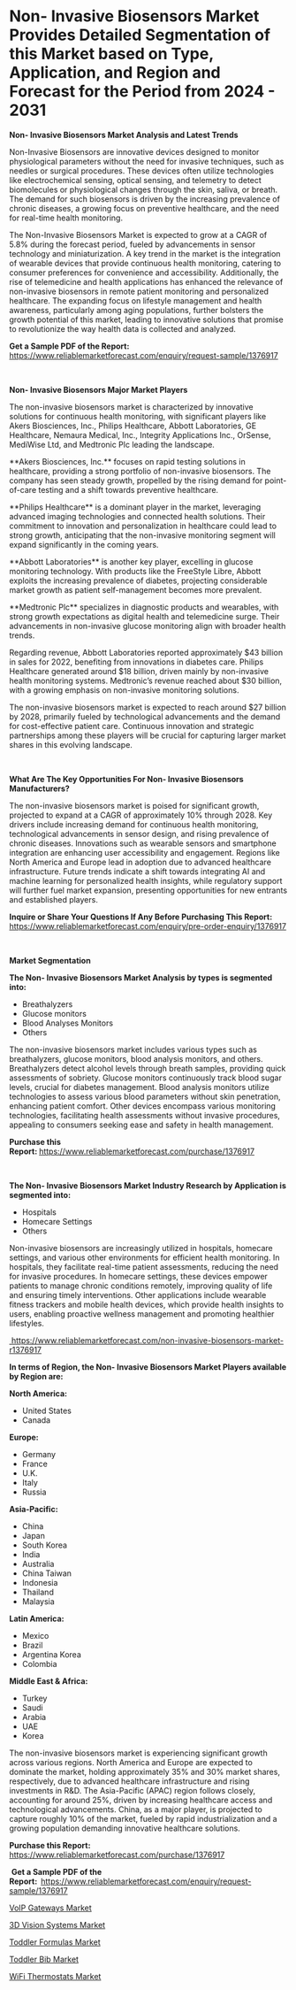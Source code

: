 <p><h1>Non- Invasive Biosensors Market Provides Detailed Segmentation of this Market based on Type, Application, and Region and Forecast for the Period from 2024 - 2031</h1></p><p><strong>Non- Invasive Biosensors Market Analysis and Latest Trends</strong></p>
<p><p>Non-Invasive Biosensors are innovative devices designed to monitor physiological parameters without the need for invasive techniques, such as needles or surgical procedures. These devices often utilize technologies like electrochemical sensing, optical sensing, and telemetry to detect biomolecules or physiological changes through the skin, saliva, or breath. The demand for such biosensors is driven by the increasing prevalence of chronic diseases, a growing focus on preventive healthcare, and the need for real-time health monitoring.</p><p>The Non-Invasive Biosensors Market is expected to grow at a CAGR of 5.8% during the forecast period, fueled by advancements in sensor technology and miniaturization. A key trend in the market is the integration of wearable devices that provide continuous health monitoring, catering to consumer preferences for convenience and accessibility. Additionally, the rise of telemedicine and health applications has enhanced the relevance of non-invasive biosensors in remote patient monitoring and personalized healthcare. The expanding focus on lifestyle management and health awareness, particularly among aging populations, further bolsters the growth potential of this market, leading to innovative solutions that promise to revolutionize the way health data is collected and analyzed.</p></p>
<p><strong>Get a Sample PDF of the Report:&nbsp;</strong> <a href="https://www.reliablemarketforecast.com/enquiry/request-sample/1376917?utm_campaign=1124&utm_medium=2&utm_source=Github&utm_content=ia&utm_term=23102024&utm_id=non-invasive-biosensors">https://www.reliablemarketforecast.com/enquiry/request-sample/1376917</a></p>
<p>&nbsp;</p>
<p><strong>Non- Invasive Biosensors Major Market Players</strong></p>
<p><p>The non-invasive biosensors market is characterized by innovative solutions for continuous health monitoring, with significant players like Akers Biosciences, Inc., Philips Healthcare, Abbott Laboratories, GE Healthcare, Nemaura Medical, Inc., Integrity Applications Inc., OrSense, MediWise Ltd, and Medtronic Plc leading the landscape.</p><p>**Akers Biosciences, Inc.** focuses on rapid testing solutions in healthcare, providing a strong portfolio of non-invasive biosensors. The company has seen steady growth, propelled by the rising demand for point-of-care testing and a shift towards preventive healthcare.</p><p>**Philips Healthcare** is a dominant player in the market, leveraging advanced imaging technologies and connected health solutions. Their commitment to innovation and personalization in healthcare could lead to strong growth, anticipating that the non-invasive monitoring segment will expand significantly in the coming years.</p><p>**Abbott Laboratories** is another key player, excelling in glucose monitoring technology. With products like the FreeStyle Libre, Abbott exploits the increasing prevalence of diabetes, projecting considerable market growth as patient self-management becomes more prevalent.</p><p>**Medtronic Plc** specializes in diagnostic products and wearables, with strong growth expectations as digital health and telemedicine surge. Their advancements in non-invasive glucose monitoring align with broader health trends.</p><p>Regarding revenue, Abbott Laboratories reported approximately $43 billion in sales for 2022, benefiting from innovations in diabetes care. Philips Healthcare generated around $18 billion, driven mainly by non-invasive health monitoring systems. Medtronic’s revenue reached about $30 billion, with a growing emphasis on non-invasive monitoring solutions.</p><p>The non-invasive biosensors market is expected to reach around $27 billion by 2028, primarily fueled by technological advancements and the demand for cost-effective patient care. Continuous innovation and strategic partnerships among these players will be crucial for capturing larger market shares in this evolving landscape.</p></p>
<p>&nbsp;</p>
<p><strong>What Are The Key Opportunities For Non- Invasive Biosensors Manufacturers?</strong></p>
<p><p>The non-invasive biosensors market is poised for significant growth, projected to expand at a CAGR of approximately 10% through 2028. Key drivers include increasing demand for continuous health monitoring, technological advancements in sensor design, and rising prevalence of chronic diseases. Innovations such as wearable sensors and smartphone integration are enhancing user accessibility and engagement. Regions like North America and Europe lead in adoption due to advanced healthcare infrastructure. Future trends indicate a shift towards integrating AI and machine learning for personalized health insights, while regulatory support will further fuel market expansion, presenting opportunities for new entrants and established players.</p></p>
<p><strong>Inquire or Share Your Questions If Any Before Purchasing This Report:</strong> <a href="https://www.reliablemarketforecast.com/enquiry/pre-order-enquiry/1376917?utm_campaign=1124&utm_medium=2&utm_source=Github&utm_content=ia&utm_term=23102024&utm_id=non-invasive-biosensors">https://www.reliablemarketforecast.com/enquiry/pre-order-enquiry/1376917</a></p>
<p>&nbsp;</p>
<p><strong>Market Segmentation</strong></p>
<p><strong>The Non- Invasive Biosensors Market Analysis by types is segmented into:</strong></p>
<p><ul><li>Breathalyzers</li><li>Glucose monitors</li><li>Blood Analyses Monitors</li><li>Others</li></ul></p>
<p><p>The non-invasive biosensors market includes various types such as breathalyzers, glucose monitors, blood analysis monitors, and others. Breathalyzers detect alcohol levels through breath samples, providing quick assessments of sobriety. Glucose monitors continuously track blood sugar levels, crucial for diabetes management. Blood analysis monitors utilize technologies to assess various blood parameters without skin penetration, enhancing patient comfort. Other devices encompass various monitoring technologies, facilitating health assessments without invasive procedures, appealing to consumers seeking ease and safety in health management.</p></p>
<p><strong>Purchase this Report:&nbsp;</strong><a href="https://www.reliablemarketforecast.com/purchase/1376917?utm_campaign=1124&utm_medium=2&utm_source=Github&utm_content=ia&utm_term=23102024&utm_id=non-invasive-biosensors">https://www.reliablemarketforecast.com/purchase/1376917</a></p>
<p>&nbsp;</p>
<p><strong>The Non- Invasive Biosensors Market Industry Research by Application is segmented into:</strong></p>
<p><ul><li>Hospitals</li><li>Homecare Settings</li><li>Others</li></ul></p>
<p><p>Non-invasive biosensors are increasingly utilized in hospitals, homecare settings, and various other environments for efficient health monitoring. In hospitals, they facilitate real-time patient assessments, reducing the need for invasive procedures. In homecare settings, these devices empower patients to manage chronic conditions remotely, improving quality of life and ensuring timely interventions. Other applications include wearable fitness trackers and mobile health devices, which provide health insights to users, enabling proactive wellness management and promoting healthier lifestyles.</p></p>
<p><a href="https://www.reliablemarketforecast.com/non-invasive-biosensors-market-r1376917?utm_campaign=1124&utm_medium=2&utm_source=Github&utm_content=ia&utm_term=23102024&utm_id=non-invasive-biosensors">&nbsp;https://www.reliablemarketforecast.com/non-invasive-biosensors-market-r1376917</a></p>
<p><strong>In terms of Region, the Non- Invasive Biosensors Market Players available by Region are:</strong></p>
<p>
    <p> <strong> North America: </strong>
        <ul>
            <li>United States</li>
            <li>Canada</li>
        </ul>
        </p> 
    <p> <strong> Europe: </strong>
        <ul>
            <li>Germany</li>
            <li>France</li>
            <li>U.K.</li>
            <li>Italy</li>
            <li>Russia</li>
        </ul>
        </p> 
    <p> <strong> Asia-Pacific: </strong>
        <ul>
            <li>China</li>
            <li>Japan</li>
            <li>South Korea</li>
            <li>India</li>
            <li>Australia</li>
            <li>China Taiwan</li>
            <li>Indonesia</li>
            <li>Thailand</li>
            <li>Malaysia</li>
        </ul>
        </p> 
    <p> <strong> Latin America: </strong>
        <ul>
            <li>Mexico</li>
            <li>Brazil</li>
            <li>Argentina Korea</li>
            <li>Colombia</li>
        </ul>
        </p> 
    <p> <strong> Middle East & Africa: </strong>
        <ul>
            <li>Turkey</li>
            <li>Saudi</li>
            <li>Arabia</li>
            <li>UAE</li>
            <li>Korea</li>
        </ul>
    </p>
    </p>
<p><p>The non-invasive biosensors market is experiencing significant growth across various regions. North America and Europe are expected to dominate the market, holding approximately 35% and 30% market shares, respectively, due to advanced healthcare infrastructure and rising investments in R&D. The Asia-Pacific (APAC) region follows closely, accounting for around 25%, driven by increasing healthcare access and technological advancements. China, as a major player, is projected to capture roughly 10% of the market, fueled by rapid industrialization and a growing population demanding innovative healthcare solutions.</p></p>
<p><strong>Purchase this Report: </strong><a href="https://www.reliablemarketforecast.com/purchase/1376917?utm_campaign=1124&utm_medium=2&utm_source=Github&utm_content=ia&utm_term=23102024&utm_id=non-invasive-biosensors">https://www.reliablemarketforecast.com/purchase/1376917</a></p>
<p>&nbsp;<strong>Get a Sample PDF of the Report:&nbsp;&nbsp;</strong><a href="https://www.reliablemarketforecast.com/enquiry/request-sample/1376917?utm_campaign=1124&utm_medium=2&utm_source=Github&utm_content=ia&utm_term=23102024&utm_id=non-invasive-biosensors">https://www.reliablemarketforecast.com/enquiry/request-sample/1376917</a></p>
<p><strong></strong></p>
<p><p><a href="https://www.linkedin.com/pulse/voip-gateways-market-evolution-key-trends-regional-dynamics-qfn9f?utm_campaign=1124&utm_medium=2&utm_source=Github&utm_content=ia&utm_term=23102024&utm_id=non-invasive-biosensors">VoIP Gateways Market</a></p><p><a href="https://www.linkedin.com/pulse/sustainability-trends-3d-vision-systems-industry-market-ksqef?utm_campaign=1124&utm_medium=2&utm_source=Github&utm_content=ia&utm_term=23102024&utm_id=non-invasive-biosensors">3D Vision Systems Market</a></p><p><a href="https://github.com/brittroma9i/Market-Research-Report-List-1/blob/main/toddler-formulas-market.md?utm_campaign=1124&utm_medium=2&utm_source=Github&utm_content=ia&utm_term=23102024&utm_id=non-invasive-biosensors">Toddler Formulas Market</a></p><p><a href="https://github.com/bailee2qhthar/Market-Research-Report-List-1/blob/main/toddler-bib-market.md?utm_campaign=1124&utm_medium=2&utm_source=Github&utm_content=ia&utm_term=23102024&utm_id=non-invasive-biosensors">Toddler Bib Market</a></p><p><a href="https://issuu.com/reportprime-2/docs/wifi-thermostats-market-size-2030.p_22051d8e190f3c?utm_campaign=1124&utm_medium=2&utm_source=Github&utm_content=ia&utm_term=23102024&utm_id=non-invasive-biosensors">WiFi Thermostats Market</a></p></p>